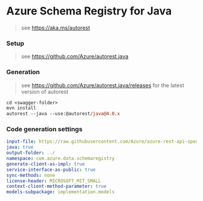 # Azure Schema Registry for Java

> see https://aka.ms/autorest

### Setup

> see https://github.com/Azure/autorest.java

### Generation
> see https://github.com/Azure/autorest.java/releases for the latest version of autorest
```ps
cd <swagger-folder>
mvn install
autorest --java --use:@autorest/java@4.0.x
```

### Code generation settings
``` yaml
input-file: https://raw.githubusercontent.com/Azure/azure-rest-api-specs/a31ffeca96db3901c77b7dabbb8f224f226e78b9/specification/schemaregistry/data-plane/Microsoft.EventHub/stable/2021-10/schemaregistry.json
java: true
output-folder: ../
namespace: com.azure.data.schemaregistry
generate-client-as-impl: true
service-interface-as-public: true
sync-methods: none
license-header: MICROSOFT_MIT_SMALL
context-client-method-parameter: true
models-subpackage: implementation.models
```